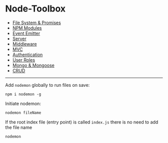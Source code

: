 # Node-Toolbox

- [File System & Promises](https://github.com/Adamskoullos/node-toolbox/blob/main/guide/basics.md)
- [NPM Modules](https://github.com/Adamskoullos/node-toolbox/blob/main/guide/npm-modules.md)
- [Event Emitter](https://github.com/Adamskoullos/node-toolbox/blob/main/guide/event-emitter.md)
- [Server](https://github.com/Adamskoullos/Node-Toolbox/blob/main/0guide/server.md)
- [Middleware](https://github.com/Adamskoullos/Node-Toolbox/blob/main/0guide/middleware.md#Route-Middleware)
- [MVC](https://github.com/Adamskoullos/Node-Toolbox/blob/main/0guide/mvc.md)
- [Authentication]()
- [User Roles]()
- [Mongo & Mongoose]()
- [CRUD]()

---

Add `nodemon` globally to run files on save:

```
npm i nodemon -g
```

Initiate nodemon:

```
nodemon fileName
```

If the root index file (entry point) is called `index.js` there is no need to add the file name

```
nodemon
```
